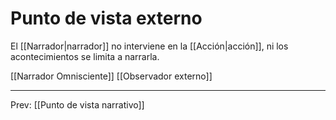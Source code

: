 # Punto de vista externo
El [[Narrador|narrador]] no interviene en la [[Acción|acción]], ni los acontecimientos se limita a narrarla.

[[Narrador Omnisciente]]
[[Observador externo]]

___
Prev: [[Punto de vista narrativo]]
